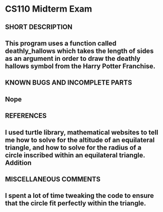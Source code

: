 # CS110 Midterm Exam

## SHORT DESCRIPTION 

## This program uses a function called deathly_hallows which takes the length of sides as an argument in order to draw the deathly hallows symbol from the Harry Potter Franchise.

## KNOWN BUGS AND INCOMPLETE PARTS 
## Nope

## REFERENCES 
## I used turtle library, mathematical websites to tell me how to solve for the altitude of an equilateral triangle, and how to solve for the radius of a circle inscribed within an equilateral triangle. Addition

## MISCELLANEOUS COMMENTS 
## I spent a lot of time tweaking the code to ensure that the circle fit perfectly within the triangle. 

